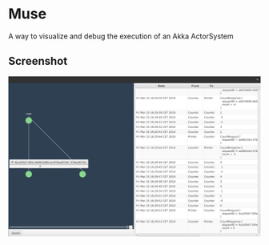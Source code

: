 # Muse
A way to visualize and debug the execution of an Akka ActorSystem 

## Screenshot
![screenshot](screenshot.png)
